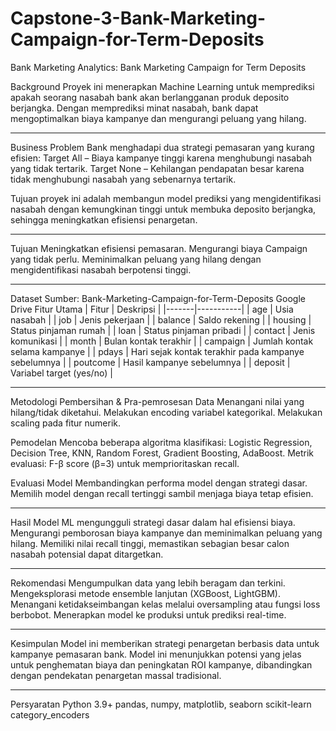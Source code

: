 # Capstone-3-Bank-Marketing-Campaign-for-Term-Deposits
Bank Marketing Analytics: Bank Marketing Campaign for Term Deposits

Background
Proyek ini menerapkan Machine Learning untuk memprediksi apakah seorang nasabah bank akan berlangganan produk deposito berjangka.
Dengan memprediksi minat nasabah, bank dapat mengoptimalkan biaya kampanye dan mengurangi peluang yang hilang.

---

Business Problem
Bank menghadapi dua strategi pemasaran yang kurang efisien:
Target All – Biaya kampanye tinggi karena menghubungi nasabah yang tidak tertarik.
Target None – Kehilangan pendapatan besar karena tidak menghubungi nasabah yang sebenarnya tertarik.

Tujuan proyek ini adalah membangun model prediksi yang mengidentifikasi nasabah dengan kemungkinan tinggi untuk membuka deposito berjangka, sehingga meningkatkan efisiensi penargetan.

---

Tujuan
Meningkatkan efisiensi pemasaran.
Mengurangi biaya Campaign yang tidak perlu.
Meminimalkan peluang yang hilang dengan mengidentifikasi nasabah berpotensi tinggi.

---

Dataset
Sumber: Bank-Marketing-Campaign-for-Term-Deposits
Google Drive
Fitur Utama
| Fitur | Deskripsi |
|-------|-----------|
| age | Usia nasabah |
| job | Jenis pekerjaan |
| balance | Saldo rekening |
| housing | Status pinjaman rumah |
| loan | Status pinjaman pribadi |
| contact | Jenis komunikasi |
| month | Bulan kontak terakhir |
| campaign | Jumlah kontak selama kampanye |
| pdays | Hari sejak kontak terakhir pada kampanye sebelumnya |
| poutcome | Hasil kampanye sebelumnya |
| deposit | Variabel target (yes/no) |

---

Metodologi
Pembersihan & Pra-pemrosesan Data
Menangani nilai yang hilang/tidak diketahui.
Melakukan encoding variabel kategorikal.
Melakukan scaling pada fitur numerik.

Pemodelan
Mencoba beberapa algoritma klasifikasi: Logistic Regression, Decision Tree, KNN, Random Forest, Gradient Boosting, AdaBoost.
Metrik evaluasi: F-β score (β=3) untuk memprioritaskan recall.

Evaluasi Model
Membandingkan performa model dengan strategi dasar.
Memilih model dengan recall tertinggi sambil menjaga biaya tetap efisien.

---

Hasil
Model ML mengungguli strategi dasar dalam hal efisiensi biaya.
Mengurangi pemborosan biaya kampanye dan meminimalkan peluang yang hilang.
Memiliki nilai recall tinggi, memastikan sebagian besar calon nasabah potensial dapat ditargetkan.

---

Rekomendasi
Mengumpulkan data yang lebih beragam dan terkini.
Mengeksplorasi metode ensemble lanjutan (XGBoost, LightGBM).
Menangani ketidakseimbangan kelas melalui oversampling atau fungsi loss berbobot.
Menerapkan model ke produksi untuk prediksi real-time.

---

Kesimpulan
Model ini memberikan strategi penargetan berbasis data untuk kampanye pemasaran bank.
Model ini menunjukkan potensi yang jelas untuk penghematan biaya dan peningkatan ROI kampanye, dibandingkan dengan pendekatan penargetan massal tradisional.

---

Persyaratan
Python 3.9+
pandas, numpy, matplotlib, seaborn
scikit-learn
category_encoders
